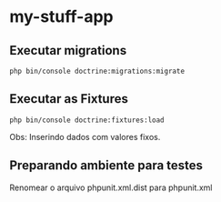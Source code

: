 # my-stuff-app

## Executar migrations

`php bin/console doctrine:migrations:migrate`

## Executar as Fixtures

`php bin/console doctrine:fixtures:load
`

Obs: Inserindo dados com valores fixos.

## Preparando ambiente para testes

Renomear o arquivo phpunit.xml.dist para phpunit.xml
